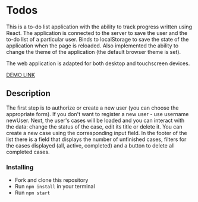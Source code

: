 # Todos

This is a to-do list application with the ability to track progress written using React. The application is connected to the server to save the user and the to-do list of a particular user. Binds to localStorage to save the state of the application when the page is reloaded. Also implemented the ability to change the theme of the application (the default browser theme is set).

The web application is adapted for both desktop and touchscreen devices.

[DEMO LINK](https://mykhailoshchuka.github.io/react_todo-app/)

## Description

The first step is to authorize or create a new user (you can choose the appropriate form). If you don't want to register a new user - use username newUser.
Next, the user's cases will be loaded and you can interact with the data: change the status of the case, edit its title or delete it. You can create a new case using the corresponding input field. In the footer of the list there is a field that displays the number of unfinished cases, filters for the cases displayed (all, active, completed) and a button to delete all completed cases.

### Installing

- Fork and clone this repository
- Run `npm install` in your terminal
- Run `npm start`
